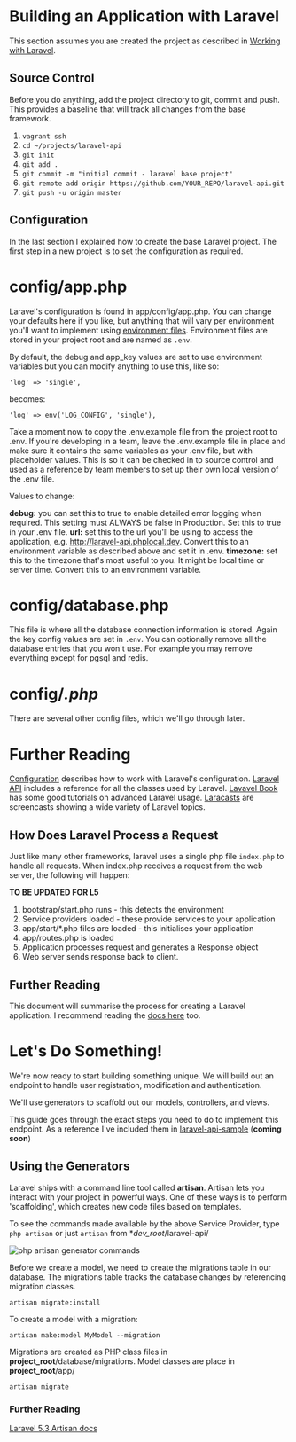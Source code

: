 Building an Application with Laravel
====================

This section assumes you are created the project as described in [Working with Laravel](Working-With-Laravel.md).

Source Control
---------------
Before you do anything, add the project directory to git, commit and push. This provides a baseline that will track all changes from the base framework.

1. `vagrant ssh`
2. `cd ~/projects/laravel-api`
3. `git init`
4. `git add .`
5. `git commit -m "initial commit - laravel base project"`
6. `git remote add origin https://github.com/YOUR_REPO/laravel-api.git`
7. `git push -u origin master`

Configuration
-------------

In the last section I explained how to create the base Laravel project. The first step in a new project is to set the configuration as required. 

config/app.php
=====================

Laravel's configuration is found in app/config/app.php. You can change your defaults here if you like, but anything that will vary per environment you'll want to implement using [environment files](http://laravel.com/docs/5.1/installation#environment-configuration). Environment files are stored in your project root and are named as `.env`.

By default, the debug and app_key values are set to use environment variables but you can modify anything to use this, like so:

```
'log' => 'single',
```

becomes:

```
'log' => env('LOG_CONFIG', 'single'),
```

Take a moment now to copy the .env.example file from the project root to .env. If you're developing in a team, leave the .env.example file in place and make sure it contains the same variables as your .env file, but with placeholder values. This is so it can be checked in to source control and used as a reference by team members to set up their own local version of the .env file.

Values to change:

**debug:** you can set this to true to enable detailed error logging when required. This setting must ALWAYS be false in Production. Set this to true in your .env file.
**url:** set this to the url you'll be using to access the application, e.g. http://laravel-api.phplocal.dev. Convert this to an environment variable as described above and set it in .env.
**timezone:** set this to the timezone that's most useful to you. It might be local time or server time. Convert this to an environment variable. 

config/database.php
=====================

This file is where all the database connection information is stored. Again the key config values are set in `.env`. You can optionally remove all the database entries that you won't use. For example you may remove everything except for pgsql and redis.

config/*.php*
================

There are several other config files, which we'll go through later.

Further Reading
===============

[Configuration](http://laravel.com/docs/configuration) describes how to work with Laravel's configuration.
[Laravel API](http://laravel.com/api/index.html) includes a reference for all the classes used by Laravel.
[Lavavel Book](http://laravelbook.com/) has some good tutorials on advanced Laravel usage.
[Laracasts](https://laracasts.com/) are screencasts showing a wide variety of Laravel topics.

How Does Laravel Process a Request
------------------------------------
Just like many other frameworks, laravel uses a single php file `index.php` to handle all requests. When index.php receives a request from the web server, the following will happen:

**TO BE UPDATED FOR L5**

1. bootstrap/start.php runs - this detects the environment
2. Service providers loaded - these provide services to your application
3. app/start/*.php files are loaded - this initialises your application
4. app/routes.php is loaded
5. Application processes request and generates a Response object
6. Web server sends response back to client.

Further Reading
------------------
This document will summarise the process for creating a Laravel application. I recommend reading the [docs here](http://laravel.com/docs/lifecycle) too.

Let's Do Something!
=====================

We're now ready to start building something unique. We will build out an endpoint to handle user registration, modification and authentication.

We'll use generators to scaffold out our models, controllers, and views.

This guide goes through the exact steps you need to do to implement this endpoint. As a reference I've included them in [laravel-api-sample](https://github.com/joe-niland/laravel-api-sample) (**coming soon**)

Using the Generators
-----------

Laravel ships with a command line tool called **artisan**. Artisan lets you interact with your project in powerful ways. 
One of these ways is to perform 'scaffolding', which creates new code files based on templates.

To see the commands made available by the above Service Provider, type `php artisan` or just `artisan` from **dev_root*/laravel-api/

![php artisan generator commands](http://i.gyazo.com/01161d32ad55d90689d851b5142a2837.png)

Before we create a model, we need to create the migrations table in our database. The migrations table tracks the database changes by referencing migration classes. 

```
artisan migrate:install
```

To create a model with a migration:

```
artisan make:model MyModel --migration
```

Migrations are created as PHP class files in **project_root**/database/migrations. Model classes are place in **project_root**/app/

```
artisan migrate
```


### Further Reading

[Laravel 5.3 Artisan docs](http://laravel.com/docs/artisan)

